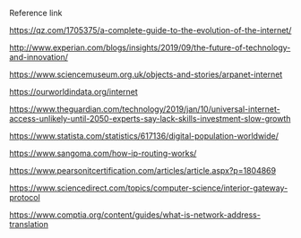 Reference link

https://qz.com/1705375/a-complete-guide-to-the-evolution-of-the-internet/

http://www.experian.com/blogs/insights/2019/09/the-future-of-technology-and-innovation/

https://www.sciencemuseum.org.uk/objects-and-stories/arpanet-internet

https://ourworldindata.org/internet

https://www.theguardian.com/technology/2019/jan/10/universal-internet-access-unlikely-until-2050-experts-say-lack-skills-investment-slow-growth

https://www.statista.com/statistics/617136/digital-population-worldwide/

<!-- TCP IP -->
https://www.sangoma.com/how-ip-routing-works/

<!-- OSI model and design -->
https://www.pearsonitcertification.com/articles/article.aspx?p=1804869

<!-- Interior and exterior Gateway Protocols -->
https://www.sciencedirect.com/topics/computer-science/interior-gateway-protocol

<!-- How NAT Works -->
https://www.comptia.org/content/guides/what-is-network-address-translation

